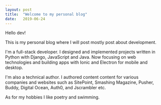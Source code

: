 ```yaml
---
layout: post
title:  "Welcome to my personal blog"
date:   2019-06-24
---
```


Hello dev!

This is my personal blog where I will post mostly post about development.

I'm a full-stack developer. I designed and implemented projects written in Python with Django, JavaScript and Java. Now focusing on web technologies and building apps with Ionic and Electron for mobile and desktop.

I'm also a technical author. I authored content content for various companies and websites such as SitePoint, Smashing Magazine, Pusher, Buddy, Digital Ocean, Auth0, and Jscrambler etc.

As for my hobbies I like poetry and swimming.



